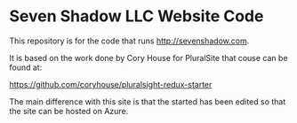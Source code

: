 # Seven Shadow LLC Website Code

This repository is for the code that runs http://sevenshadow.com.

It is based on the work done by Cory House for PluralSite that couse can be found at:

https://github.com/coryhouse/pluralsight-redux-starter

The main difference with this site is that the started has been edited so that the site can be hosted on Azure.


